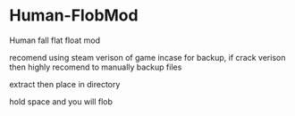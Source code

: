 # Human-FlobMod
Human fall flat float mod 

recomend using steam verison of game incase for backup, if crack verison then highly recomend to manually backup files

extract then place in directory

hold space and you will flob
